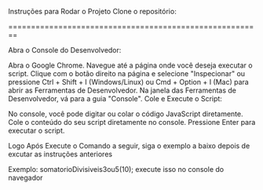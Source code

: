 Instruções para Rodar o Projeto
Clone o repositório:

========================================================

Abra o Console do Desenvolvedor:

Abra o Google Chrome.
Navegue até a página onde você deseja executar o script.
Clique com o botão direito na página e selecione "Inspecionar" ou pressione Ctrl + Shift + I (Windows/Linux) ou Cmd + Option + I (Mac) para abrir as Ferramentas de Desenvolvedor.
Na janela das Ferramentas de Desenvolvedor, vá para a guia "Console".
Cole e Execute o Script:

No console, você pode digitar ou colar o código JavaScript diretamente.
Cole o conteúdo do seu script diretamente no console.
Pressione Enter para executar o script.

Logo Após  Execute o Comando a seguir, siga o exemplo a baixo depois de excutar as instruções anteriores 

Exemplo: somatorioDivisiveis3ou5(10); execute isso no console do navegador 
